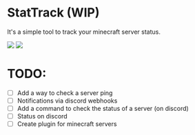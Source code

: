 # StatTrack (WIP)

It's a simple tool to track your minecraft server status.

![](https://i.imgur.com/2xDCK20.png)
![](https://i.imgur.com/Wu6G5KU.png)

# TODO:

- [ ] Add a way to check a server ping
- [ ] Notifications via discord webhooks
- [ ] Add a command to check the status of a server (on discord)
- [ ] Status on discord
- [ ] Create plugin for minecraft servers